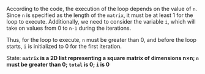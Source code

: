 According to the code, the execution of the loop depends on the value of `n`. Since `n` is specified as the length of the `matrix`, it must be at least 1 for the loop to execute. Additionally, we need to consider the variable `i`, which will take on values from 0 to `n-1` during the iterations.

Thus, for the loop to execute, `n` must be greater than 0, and before the loop starts, `i` is initialized to 0 for the first iteration.

State: **`matrix` is a 2D list representing a square matrix of dimensions n×n; `n` must be greater than 0; `total` is 0; `i` is 0**